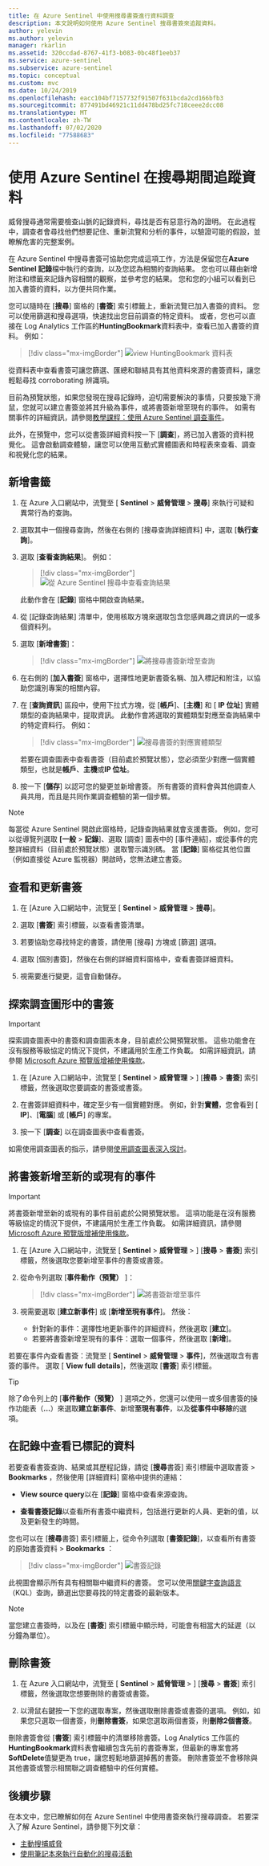 ```yaml
---
title: 在 Azure Sentinel 中使用搜尋書簽進行資料調查
description: 本文說明如何使用 Azure Sentinel 搜尋書簽來追蹤資料。
author: yelevin
ms.author: yelevin
manager: rkarlin
ms.assetid: 320ccdad-8767-41f3-b083-0bc48f1eeb37
ms.service: azure-sentinel
ms.subservice: azure-sentinel
ms.topic: conceptual
ms.custom: mvc
ms.date: 10/24/2019
ms.openlocfilehash: eacc104bf7157732f91507f631bcda2cd166bfb3
ms.sourcegitcommit: 877491bd46921c11dd478bd25fc718ceee2dcc08
ms.translationtype: MT
ms.contentlocale: zh-TW
ms.lasthandoff: 07/02/2020
ms.locfileid: "77588683"
---
```

# <a name="keep-track-of-data-during-hunting-with-azure-sentinel"></a>使用 Azure Sentinel 在搜尋期間追蹤資料

威脅搜尋通常需要檢查山脈的記錄資料，尋找是否有惡意行為的證明。 在此過程中，調查者會尋找他們想要記住、重新流覽和分析的事件，以驗證可能的假設，並瞭解危害的完整案例。

在 Azure Sentinel 中搜尋書簽可協助您完成這項工作，方法是保留您在**Azure Sentinel 記錄**檔中執行的查詢，以及您認為相關的查詢結果。 您也可以藉由新增附注和標籤來記錄內容相關的觀察，並參考您的結果。 您和您的小組可以看到已加入書簽的資料，以方便共同作業。

您可以隨時在 [**搜尋**] 窗格的 [**書簽**] 索引標籤上，重新流覽已加入書簽的資料。 您可以使用篩選和搜尋選項，快速找出您目前調查的特定資料。 或者，您也可以直接在 Log Analytics 工作區的**HuntingBookmark**資料表中，查看已加入書簽的資料。 例如：

> [!div class="mx-imgBorder"]
> ![view HuntingBookmark 資料表](./media/bookmarks/bookmark-table.png)

從資料表中查看書簽可讓您篩選、匯總和聯結具有其他資料來源的書簽資料，讓您輕鬆尋找 corroborating 辨識項。

目前為預覽狀態，如果您發現在搜尋記錄時，迫切需要解決的事情，只要按幾下滑鼠，您就可以建立書簽並將其升級為事件，或將書簽新增至現有的事件。 如需有關事件的詳細資訊，請參閱[教學課程：使用 Azure Sentinel 調查事件](tutorial-investigate-cases.md)。 

此外，在預覽中，您可以從書簽詳細資料按一下 [**調查**]，將已加入書簽的資料視覺化。 這會啟動調查體驗，讓您可以使用互動式實體圖表和時程表來查看、調查和視覺化您的結果。

## <a name="add-a-bookmark"></a>新增書籤

1. 在 Azure 入口網站中，流覽至 [ **Sentinel**  >  **威脅管理**  >  **搜尋**] 來執行可疑和異常行為的查詢。

2. 選取其中一個搜尋查詢，然後在右側的 [搜尋查詢詳細資料] 中，選取 [**執行查詢**]。 

3. 選取 [**查看查詢結果**]。 例如：
    
    > [!div class="mx-imgBorder"]
    > ![從 Azure Sentinel 搜尋中查看查詢結果](./media/bookmarks/new-processes-observed-example.png)
    
    此動作會在 [**記錄**] 窗格中開啟查詢結果。

4. 從 [記錄查詢結果] 清單中，使用核取方塊來選取包含您感興趣之資訊的一或多個資料列。

5. 選取 [**新增書簽**]：
    
    > [!div class="mx-imgBorder"]
    > ![將搜尋書簽新增至查詢](./media/bookmarks/add-hunting-bookmark.png)

6. 在右側的 [**加入書簽**] 窗格中，選擇性地更新書簽名稱、加入標記和附注，以協助您識別專案的相關內容。

7. 在 [**查詢資訊**] 區段中，使用下拉式方塊，從 [**帳戶**]、[**主機**] 和 [ **IP 位址**] 實體類型的查詢結果中，提取資訊。 此動作會將選取的實體類型對應至查詢結果中的特定資料行。 例如：
    
    > [!div class="mx-imgBorder"]
    > ![搜尋書簽的對應實體類型](./media/bookmarks/map-entity-types-bookmark.png)
    
    若要在調查圖表中查看書簽（目前處於預覽狀態），您必須至少對應一個實體類型，也就是**帳戶**、**主機**或**IP 位址**。 

5. 按一下 [**儲存**] 以認可您的變更並新增書簽。 所有書簽的資料會與其他調查人員共用，而且是共同作業調查體驗的第一個步驟。

 
> [!NOTE]
> 每當從 Azure Sentinel 開啟此窗格時，記錄查詢結果就會支援書簽。 例如，您可以從導覽列選取 **[一般**  >  **記錄**]、選取 [調查] 圖表中的 [事件連結]，或從事件的完整詳細資料（目前處於預覽狀態）選取警示識別碼。 當 [**記錄**] 窗格從其他位置（例如直接從 Azure 監視器）開啟時，您無法建立書簽。

## <a name="view-and-update-bookmarks"></a>查看和更新書簽 

1. 在 [Azure 入口網站中，流覽至 [ **Sentinel**  >  **威脅管理**  >  **搜尋**]。 

2. 選取 [**書簽**] 索引標籤，以查看書簽清單。

3. 若要協助您尋找特定的書簽，請使用 [搜尋] 方塊或 [篩選] 選項。

4. 選取 [個別書簽]，然後在右側的詳細資料窗格中，查看書簽詳細資料。

5. 視需要進行變更，這會自動儲存。

## <a name="exploring-bookmarks-in-the-investigation-graph"></a>探索調查圖形中的書簽

> [!IMPORTANT]
> 探索調查圖表中的書簽和調查圖表本身，目前處於公開預覽狀態。
> 這些功能會在沒有服務等級協定的情況下提供，不建議用於生產工作負載。
> 如需詳細資訊，請參閱 [Microsoft Azure 預覽版增補使用條款](https://azure.microsoft.com/support/legal/preview-supplemental-terms/)。

1. 在 [Azure 入口網站中，流覽至 [ **Sentinel**  >  **威脅管理**  >  ] [**搜尋**  >  **書簽**] 索引標籤，然後選取您要調查的書簽或書簽。

2. 在書簽詳細資料中，確定至少有一個實體對應。 例如，針對**實體**，您會看到 [ **IP**]、[**電腦**] 或 [**帳戶**] 的專案。

3. 按一下 [**調查**] 以在調查圖表中查看書簽。

如需使用調查圖表的指示，請參閱[使用調查圖表深入探討](tutorial-investigate-cases.md#use-the-investigation-graph-to-deep-dive)。

## <a name="add-bookmarks-to-a-new-or-existing-incident"></a>將書簽新增至新的或現有的事件

> [!IMPORTANT]
> 將書簽新增至新的或現有的事件目前處於公開預覽狀態。
> 這項功能是在沒有服務等級協定的情況下提供，不建議用於生產工作負載。
> 如需詳細資訊，請參閱 [Microsoft Azure 預覽版增補使用條款](https://azure.microsoft.com/support/legal/preview-supplemental-terms/)。

1. 在 [Azure 入口網站中，流覽至 [ **Sentinel**  >  **威脅管理**  >  ] [**搜尋**  >  **書簽**] 索引標籤，然後選取您要新增至事件的書簽或書簽。

2. 從命令列選取 [**事件動作（預覽）** ]：
    
    > [!div class="mx-imgBorder"]
    > ![將書簽新增至事件](./media/bookmarks/incident-actions.png)

3. 視需要選取 [**建立新事件**] 或 [**新增至現有事件**]。 然後：
    
    - 針對新的事件：選擇性地更新事件的詳細資料，然後選取 [**建立**]。
    - 若要將書簽新增至現有的事件：選取一個事件，然後選取 [**新增**]。 

若要在事件內查看書簽：流覽至 [ **Sentinel**  >  **威脅管理**  >  **事件**]，然後選取含有書簽的事件。 選取 [ **View full details**]，然後選取 [**書簽**] 索引標籤。

> [!TIP]
> 除了命令列上的 [**事件動作（預覽）** ] 選項之外，您還可以使用一或多個書簽的操作功能表（**...**）來選取**建立新事件**、新增**至現有事件**，以及**從事件中移除**的選項。 

## <a name="view-bookmarked-data-in-logs"></a>在記錄中查看已標記的資料

若要查看書簽查詢、結果或其歷程記錄，請從 [**搜尋**書簽] 索引標籤中選取書簽  >  **Bookmarks** ，然後使用 [詳細資料] 窗格中提供的連結： 

- **View source query**以在 [**記錄**] 窗格中查看來源查詢。

- **查看書簽記錄**以查看所有書簽中繼資料，包括進行更新的人員、更新的值，以及更新發生的時間。

您也可以在 [**搜尋**書簽] 索引標籤上，從命令列選取 [**書簽記錄**]，以查看所有書簽的原始書簽資料  >  **Bookmarks** ：

> [!div class="mx-imgBorder"]
> ![書簽記錄](./media/bookmarks/bookmark-logs.png)

此視圖會顯示所有具有相關聯中繼資料的書簽。 您可以使用[關鍵字查詢語言](https://docs.microsoft.com/sharepoint/dev/general-development/keyword-query-language-kql-syntax-reference)（KQL）查詢，篩選出您要尋找的特定書簽的最新版本。

> [!NOTE]
> 當您建立書簽時，以及在 [**書簽**] 索引標籤中顯示時，可能會有相當大的延遲（以分鐘為單位）。

## <a name="delete-a-bookmark"></a>刪除書簽
 
1.  在 Azure 入口網站中，流覽至 [ **Sentinel**  >  **威脅管理**  >  ] [**搜尋**  >  **書簽**] 索引標籤，然後選取您想要刪除的書簽或書簽。 

2. 以滑鼠右鍵按一下您的選取專案，然後選取刪除書簽或書簽的選項。 例如，如果您只選取一個書簽，則**刪除書簽**，如果您選取兩個書簽，則**刪除2個書簽**。
    
刪除書簽會從 [**書簽**] 索引標籤中的清單移除書簽。Log Analytics 工作區的**HuntingBookmark**資料表會繼續包含先前的書簽專案，但最新的專案會將**SoftDelete**值變更為 true，讓您輕鬆地篩選掉舊的書簽。 刪除書簽並不會移除與其他書簽或警示相關聯之調查體驗中的任何實體。 


## <a name="next-steps"></a>後續步驟

在本文中，您已瞭解如何在 Azure Sentinel 中使用書簽來執行搜尋調查。 若要深入了解 Azure Sentinel，請參閱下列文章：


- [主動搜捕威脅](hunting.md)
- [使用筆記本來執行自動化的搜尋活動](notebooks.md)
